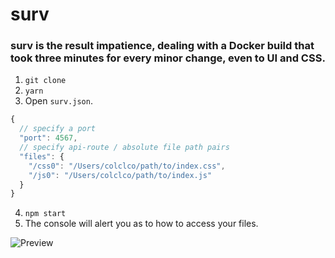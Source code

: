 # surv
### surv is the result impatience, dealing with a Docker build that took three minutes for every minor change, even to UI and CSS.

1. `git clone`
2. `yarn`
3. Open `surv.json`.

```javascript
{
  // specify a port
  "port": 4567,
  // specify api-route / absolute file path pairs
  "files": {
    "/css0": "/Users/colclco/path/to/index.css",
    "/js0": "/Users/colclco/path/to/index.js"
  }
}
```

4. `npm start`
5. The console will alert you as to how to access your files.

![Preview](https://s28.postimg.org/oehsxal71/surv.png)
